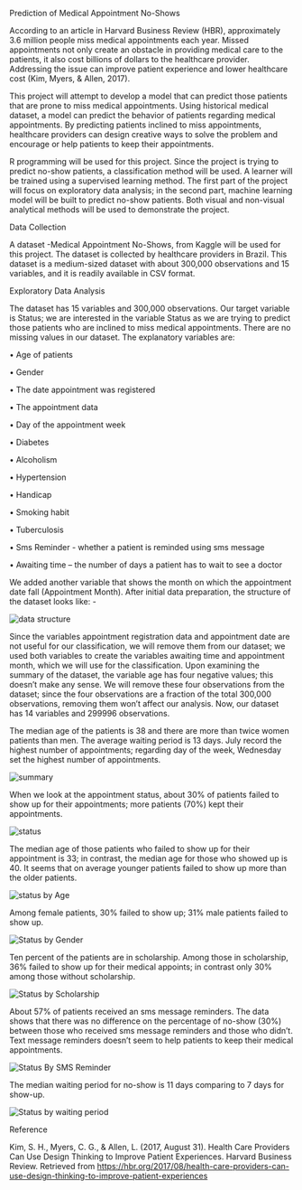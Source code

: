 Prediction of Medical Appointment No-Shows

According to an article in Harvard Business Review (HBR), approximately 3.6 million people miss medical appointments each year. Missed appointments not only create an obstacle in providing medical care to the patients, it also cost billions of dollars to the healthcare provider. Addressing the issue can improve patient experience and lower healthcare cost (Kim, Myers, & Allen, 2017). 

This project will attempt to develop a model that can predict those patients that are prone to miss medical appointments. Using historical medical dataset, a model can predict the behavior of patients regarding medical appointments. By predicting patients inclined to miss appointments, healthcare providers can design creative ways to solve the problem and encourage or help patients to keep their appointments.

R programming will be used for this project. Since the project is trying to predict no-show patients, a classification method will be used. A learner will be trained using a supervised learning method. The first part of the project will focus on exploratory data analysis; in the second part, machine learning model will be built to predict no-show patients. Both visual and non-visual analytical methods will be used to demonstrate the project. 

Data Collection

A dataset -Medical Appointment No-Shows, from Kaggle will be used for this project. The dataset is collected by healthcare providers in Brazil. This dataset is a medium-sized dataset with about 300,000 observations and 15 variables, and it is readily available in CSV format. 

Exploratory Data Analysis


The dataset has 15 variables and 300,000 observations. Our target variable is Status; we are interested in the variable Status as we are trying to predict those patients who are inclined to miss medical appointments. There are no missing values in our dataset. The explanatory variables are: 

•	Age of patients

•	Gender

•	The date appointment was registered

•	The appointment data

•	Day of the appointment week

•	Diabetes

•	Alcoholism

•	Hypertension

•	Handicap

•	Smoking habit

•	Tuberculosis

•	Sms Reminder - whether a patient is reminded using sms message

•	Awaiting time – the number of days a patient has to wait to see a doctor

We added another variable that shows the month on which the appointment date fall (Appointment Month). After initial data preparation, the structure of the dataset looks like: -

![data structure](https://user-images.githubusercontent.com/2644463/30719962-ef3d7d9a-9ee2-11e7-9fbc-167650c2529e.PNG)

Since the variables appointment registration data and appointment date are not useful for our classification, we will remove them from our dataset; we used both variables to create the variables awaiting time and appointment month, which we will use for the classification. Upon examining the summary of the dataset, the variable age has four negative values; this doesn’t make any sense. We will remove these four observations from the dataset; since the four observations are a fraction of the total 300,000 observations, removing them won’t affect our analysis. Now, our dataset has 14 variables and 299996 observations. 

The median age of the patients is 38 and there are more than twice women patients than men. The average waiting period is 13 days. July record the highest number of appointments; regarding day of the week, Wednesday set the highest number of appointments. 

![summary](https://user-images.githubusercontent.com/2644463/30721186-0396cbac-9ee8-11e7-89bb-957b99636470.PNG)

When we look at the appointment status, about 30% of patients failed to show up for their appointments; more patients (70%) kept their appointments.  

![status](https://user-images.githubusercontent.com/2644463/30722033-16dc1222-9eec-11e7-810d-bc4cee0e651c.PNG)

The median age of those patients who failed to show up for their appointment is 33; in contrast, the median age for those who showed up is 40. It seems that on average younger patients failed to show up more than the older patients. 

![status by Age](https://user-images.githubusercontent.com/2644463/30722411-50343430-9eee-11e7-9af7-b226e8f94a59.PNG)

Among female patients, 30% failed to show up; 31% male patients failed to show up. 

![Status by Gender](https://user-images.githubusercontent.com/2644463/30722604-640c8a88-9eef-11e7-98f2-c5aa0a729fab.PNG)

Ten percent of the patients are in scholarship. Among those in scholarship, 36% failed to show up for their medical appoints; in contrast only 30% among those without scholarship. 

![Status by Scholarship](https://user-images.githubusercontent.com/2644463/30723058-e6b8488a-9ef1-11e7-8435-6312e08854fd.PNG)

About 57% of patients received an sms message reminders. The data shows that there was no difference on the percentage of no-show (30%) between those who received sms message reminders and those who didn’t. Text message reminders doesn’t seem to help patients to keep their medical appointments. 

![Status By SMS Reminder](https://user-images.githubusercontent.com/2644463/30723418-80ee0f00-9ef4-11e7-940a-d09c91a272db.PNG)

The median waiting period for no-show is 11 days comparing to 7 days for show-up. 

![Status by waiting period](https://user-images.githubusercontent.com/2644463/30723758-934dc134-9ef6-11e7-9523-4d124a545a9d.PNG)





Reference

Kim, S. H., Myers, C. G., & Allen, L. (2017, August 31). Health Care Providers Can Use Design Thinking to Improve Patient Experiences. Harvard Business Review. Retrieved from https://hbr.org/2017/08/health-care-providers-can-use-design-thinking-to-improve-patient-experiences


